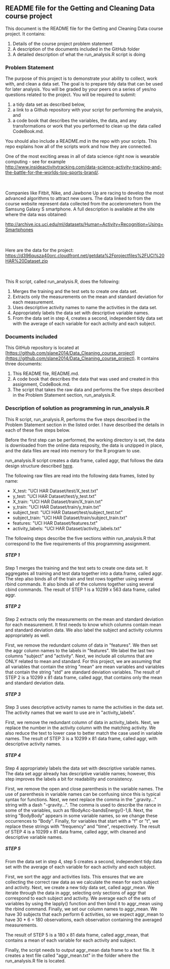 ## README file for the Getting and Cleaning Data course project

This document is the README file for the Getting and Cleaning Data course project. It 
contains:
<ol><li>Details of the course project problem statement</li>
<li>A description of the documents included in the GitHub folder</li>
<li>A detailed description of what the run_analysis.R script is doing</li>
</ol>

### Problem Statement

The purpose of this project is to demonstrate your ability to collect, work with, and 
clean a data set. The goal is to prepare tidy data that can be used for later analysis. 
You will be graded by your peers on a series of yes/no questions related to the project. 
You will be required to submit:
<ol><li>a tidy data set as described below,</li>
<li>a link to a Github repository with your script for performing the analysis, and </li>
<li>a code book that describes the variables, the data, and any transformations or work that you performed to 
clean up the data called CodeBook.md. </li></ol>
You should also include a README.md in the repo 
with your scripts. This repo explains how all of the scripts work and how they are 
connected. 


One of the most exciting areas in all of data science right now is wearable 
computing - see for example<br>
http://www.insideactivitytracking.com/data-science-activity-tracking-and-the-battle-for-the-worlds-top-sports-brand/. 

<br><br>
Companies like Fitbit, Nike, and Jawbone Up 
are racing to develop the most advanced algorithms to attract new users. The data linked 
to from the course website represent data collected from the accelerometers from the 
Samsung Galaxy S smartphone. A full description is available at the site where the data 
was obtained: 

http://archive.ics.uci.edu/ml/datasets/Human+Activity+Recognition+Using+Smartphones 

<br><br>
Here are the data for the project: 
<br>
https://d396qusza40orc.cloudfront.net/getdata%2Fprojectfiles%2FUCI%20HAR%20Dataset.zip
 
<br><br>
This R script, called run_analysis.R, does the following:
<ol><li>Merges the training and the test sets to create one data set.</li>
<li>Extracts only the measurements on the mean and standard deviation for each measurement. </li>
<li>Uses descriptive activity names to name the activities in the data set.</li>
<li>Appropriately labels the data set with descriptive variable names. </li>
<li>From the data set in step 4, creates a second, independent tidy data set with the 
   average of each variable for each activity and each subject.</li>
</ol>

### Documents included

This GitHub repository is located at [https://github.com/slane2014/Data_Cleaning_course_project](https://github.com/slane2014/Data_Cleaning_course_project).
It contains three documents:
<ol><li>This README file, README.md.</li>
<li>A code book that describes the data that was used and created in this assignment, CodeBook.md.</li>
<li>The script that takes the raw data and performs the five steps described in
the Problem Statement section, run_analysis.R. </li>
</ol>

### Description of solution as programming in run_analysis.R

This R script, run_analysis.R, performs the five steps described in the Problem Statement
section in the listed order. I have described the details in each of these five steps 
below.

Before the first step can be performed, the working directory is set, the data is 
downloaded from the online data resposity, the data is unzipped in place, and the data
files are read into memory for the R program to use.

run_analysis.R script creates a data frame, called aggr, that follows the data design
structure described [here](https://class.coursera.org/getdata-009/forum/thread?thread_id=58#comment-369).
        
The following raw files are read into the following data frames, listed by name:         
<ul><li>X_test: "UCI HAR Dataset/test/X_test.txt"</li>
<li>y_test: "UCI HAR Dataset/test/y_test.txt"</li>
<li>X_train: "UCI HAR Dataset/train/X_train.txt"</li>
<li>y_train: "UCI HAR Dataset/train/y_train.txt"</li>
<li>subject_test: "UCI HAR Dataset/test/subject_test.txt"</li>
<li>subject_train: "UCI HAR Dataset/train/subject_train.txt"</li>
<li>features: "UCI HAR Dataset/features.txt"</li>
<li>activity_labels: "UCI HAR Dataset/activity_labels.txt"</li>
</ul>

The following steps describe the five sections within run_analysis.R that correspond to the
five requirements of this programming assignment.

##### STEP 1
Step 1 merges the training and the test sets to create one data set. It aggregates all 
training and test data together into a data.frame, called aggr. The step also binds all 
of the train and test rows together using several rbind commands. It also binds all of 
the columns together using several cbind commands. The result of STEP 1 is a 10299 x 563 
data frame, called aggr.

##### STEP 2
Step 2 extracts only the measurements on the mean and standard deviation for each 
measurement. It first needs to know which columns contain mean and standard deviation
data.  We also label the subject and activity columns appropriately as well.
    
First, we remove the redundant column of data in "features". We then set the aggr column 
names to the labels in "features". We label the last two columns "subject" and "activity".
Next, we include all columns that are ONLY related to mean and standard. For this project, 
we are assuming that all variables that contain the string "mean" are mean variables and 
variables that contain the string "std" are standard deviation variables. The result of 
STEP 2 is a 10299 x 81 data frame, called aggr, that contains only the mean and standard 
deviation data.
    
##### STEP 3
Step 3 uses descriptive activity names to name the activities in the data set. The activity 
names that we want to use are in "activity_labels". 

First, we remove the redundant column of data in activity_labels. Next, we replace the 
number in the activity column with the matching activity. We also reduce the text to lower 
case to better match the case used in variable names. The result of STEP 3 is a 10299 x 81 
data frame, called aggr, with descriptive activity names.
    
##### STEP 4
Step 4 appropriately labels the data set with descriptive variable names.  The data set 
aggr already has descriptive variable names; however, this step improves the labels a bit 
for readability and consistency.

First, we remove the open and close parenthesis in the variable names. The use of 
parenthesis in variable names can be confusing since this is typical syntax for functions.
Next, we next replace the comma in the ",gravity..." string with a dash "-gravity...". The 
comma is used to describe the rance in some of the variables, such 
as fBodyAcc-bandsEnergy()-1,8. Next, the string "BodyBody" appears in some variable names, 
so we change these occurrences to "Body". Finally, for variables that start with a "f" or
"t", we replace these strings with "frequency" and "time", respectively. The result of STEP 4 
is a 10299 x 81 data frame, called aggr, with cleaned and descriptive variable names.     
    
##### STEP 5
From the data set in step 4, step 5 creates a second, independent tidy data 
set with the average of each variable for each activity and each subject.
    
First, we sort the aggr and activities lists. This ensures that we are collecting the 
correct raw data as we calculate the mean for each subject and activity. Next, we create 
a new tidy data set, called aggr_mean. We iterate through the data in aggr, selecting only
sections of aggr that correspond to each subject and activity. We average each of the sets of
variables by using the lapply() function and then bind it to aggr_mean using the rbind
command. Finally, we set our column names to aggr_mean. We have 30 subjects that each
perform 6 activities, so we expect aggr_mean to have 30 * 6 = 180 observations, each
observation containing the averaged measurements.
    
The result of STEP 5 is a 180 x 81 data frame, called aggr_mean, that contains
a mean of each variable for each activity and subject.

Finally, the script needs to output aggr_mean data frame to a text file. It creates a 
text file called "aggr_mean.txt" in the folder where the run_analysis.R file is located.


